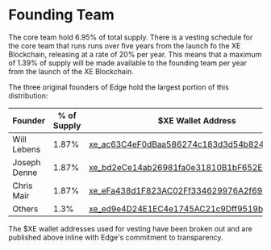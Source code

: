 # Founding Team

The core team hold 6.95% of total supply. There is a vesting schedule for the core team that runs runs over five years from the launch fo the XE Blockchain, releasing at a rate of 20% per year. This means that a maximum of 1.39% of supply will be made available to the founding team per year from the launch of the XE Blockchain.

The three original founders of Edge hold the largest portion of this distribution:

<table><thead><tr><th width="161.61113074597932">Founder</th><th width="142.72219369852763">% of Supply</th><th>$XE Wallet Address</th></tr></thead><tbody><tr><td>Will Lebens</td><td>1.87%</td><td><a href="https://xe.network/wallet/xe_ac63C4eF0dBaa586274c183d3d54b824cee002fC">xe_ac63C4eF0dBaa586274c183d3d54b824cee002fC</a></td></tr><tr><td>Joseph Denne</td><td>1.87%</td><td><a href="https://xe.network/wallet/xe_bd2eCe14ab26981fa0e31810B1bF652E6F3E5F00">xe_bd2eCe14ab26981fa0e31810B1bF652E6F3E5F00</a></td></tr><tr><td>Chris Mair</td><td>1.87%</td><td><a href="https://xe.network/wallet/xe_eFa438d1F823AC02Ff334629976A2f698587AE54">xe_eFa438d1F823AC02Ff334629976A2f698587AE54</a></td></tr><tr><td>Others</td><td>1.3%</td><td><a href="https://xe.network/wallet/xe_ed9e4D24E1EC4e1745AC21c9Dff9519b67B72348">xe_ed9e4D24E1EC4e1745AC21c9Dff9519b67B72348</a></td></tr></tbody></table>

The $XE wallet addresses used for vesting have been broken out and are published above inline with Edge's commitment to transparency.
